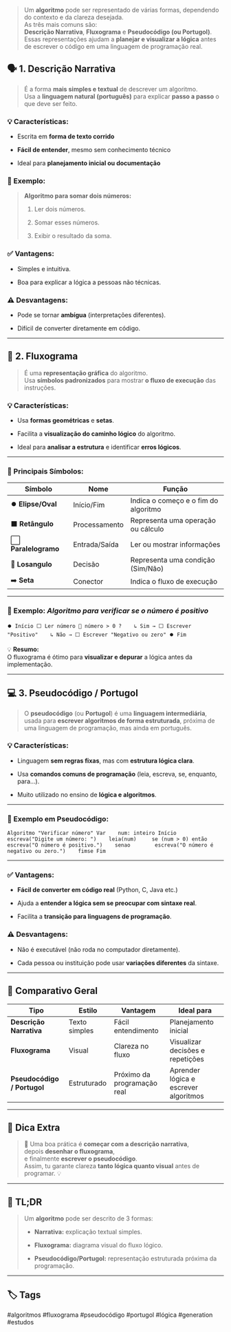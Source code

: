 
> Um **algoritmo** pode ser representado de várias formas, dependendo do contexto e da clareza desejada.  
> As três mais comuns são:  
> 	**Descrição Narrativa**, **Fluxograma** e **Pseudocódigo (ou Portugol)**.
> 		Essas representações ajudam a **planejar e visualizar a lógica** antes de escrever o código em uma linguagem de programação real.

## 🗣️ 1. Descrição Narrativa

> É a forma **mais simples e textual** de descrever um algoritmo.  
> Usa a **linguagem natural (português)** para explicar **passo a passo** o que deve ser feito.

### 💡 Características:

- Escrita em **forma de texto corrido**
    
- **Fácil de entender**, mesmo sem conhecimento técnico
    
- Ideal para **planejamento inicial ou documentação**
    

### 🧾 Exemplo:

> **Algoritmo para somar dois números:**
> 
> 1. Ler dois números.
>     
> 2. Somar esses números.
>     
> 3. Exibir o resultado da soma.
>     

### ✅ Vantagens:

- Simples e intuitiva.
    
- Boa para explicar a lógica a pessoas não técnicas.
    

### ⚠️ Desvantagens:

- Pode se tornar **ambígua** (interpretações diferentes).
    
- Difícil de converter diretamente em código.
    

---

## 🔄 2. Fluxograma

> É uma **representação gráfica** do algoritmo.  
> Usa **símbolos padronizados** para mostrar **o fluxo de execução** das instruções.

### 💡 Características:

- Usa **formas geométricas** e **setas**.
    
- Facilita a **visualização do caminho lógico** do algoritmo.
    
- Ideal para **analisar a estrutura** e identificar **erros lógicos**.
    

---

### 🧩 Principais Símbolos:

| Símbolo             | Nome          | Função                               |
| ------------------- | ------------- | ------------------------------------ |
| ⏺️ **Elipse/Oval**  | Início/Fim    | Indica o começo e o fim do algoritmo |
| ⬛ **Retângulo**     | Processamento | Representa uma operação ou cálculo   |
| ⬜ **Paralelogramo** | Entrada/Saída | Ler ou mostrar informações           |
| 🔺 **Losangulo**    | Decisão       | Representa uma condição (Sim/Não)    |
| ➡️ **Seta**         | Conector      | Indica o fluxo de execução           |

---

### 🧾 Exemplo: _Algoritmo para verificar se o número é positivo_

`⏺️ Início ⬜ Ler número 🔺 número > 0 ?    ↳ Sim → ⬜ Escrever "Positivo"    ↳ Não → ⬜ Escrever "Negativo ou zero" ⏺️ Fim`

💡 **Resumo:**  
O fluxograma é ótimo para **visualizar e depurar** a lógica antes da implementação.

---

## 💻 3. Pseudocódigo / Portugol

> O **pseudocódigo** (ou **Portugol**) é uma **linguagem intermediária**, usada para **escrever algoritmos de forma estruturada**, próxima de uma linguagem de programação, mas ainda em português.

### 💡 Características:

- Linguagem **sem regras fixas**, mas com **estrutura lógica clara**.
    
- Usa **comandos comuns de programação** (leia, escreva, se, enquanto, para...).
    
- Muito utilizado no ensino de **lógica e algoritmos**.
    

---

### 🧾 Exemplo em Pseudocódigo:

`Algoritmo "Verificar número" Var    num: inteiro Início    escreva("Digite um número: ")    leia(num)     se (num > 0) então        escreva("O número é positivo.")    senao        escreva("O número é negativo ou zero.")    fimse Fim`

---

### ✅ Vantagens:

- **Fácil de converter em código real** (Python, C, Java etc.)
    
- Ajuda a **entender a lógica sem se preocupar com sintaxe real**.
    
- Facilita a **transição para linguagens de programação**.
    

### ⚠️ Desvantagens:

- Não é executável (não roda no computador diretamente).
    
- Cada pessoa ou instituição pode usar **variações diferentes** da sintaxe.
    

---

## 🧩 Comparativo Geral

|Tipo|Estilo|Vantagem|Ideal para|
|---|---|---|---|
|**Descrição Narrativa**|Texto simples|Fácil entendimento|Planejamento inicial|
|**Fluxograma**|Visual|Clareza no fluxo|Visualizar decisões e repetições|
|**Pseudocódigo / Portugol**|Estruturado|Próximo da programação real|Aprender lógica e escrever algoritmos|

---

## 💬 Dica Extra

> 🔁 Uma boa prática é **começar com a descrição narrativa**,  
> depois **desenhar o fluxograma**,  
> e finalmente **escrever o pseudocódigo**.  
> Assim, tu garante clareza **tanto lógica quanto visual** antes de programar. 💡

---

## 🧾 TL;DR

> Um **algoritmo** pode ser descrito de 3 formas:
> 
> - **Narrativa:** explicação textual simples.
>     
> - **Fluxograma:** diagrama visual do fluxo lógico.
>     
> - **Pseudocódigo/Portugol:** representação estruturada próxima da programação.
>     

---

## 🏷️ Tags

#algoritmos #fluxograma #pseudocódigo #portugol #lógica #generation #estudos